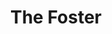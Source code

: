 ---
title: The Foster
description: An iconic style featuring both character and cheek. With its refined points and gentle lines the Foster makes for a subtle yet captivating frame.
width: 140mm
height: 46mm
net-weight: 30g
gross-weight: 79g
variants:
  - title: Dark Horn
    lens: Polarised Lenses
    lens-details: Mazzucchelli black polarised lenses
    image-path: /img/podium-hero-foster-dark-polarised.jpg
    thumbnail-path: /img/podium-thumbnail-foster-dark-polarised.jpg
    description: Dark anthracite base featuring subtle striations of pale yellow, brown, and other warm tones.
  - title: Light Horn
    lens: Polarised Lenses
    lens-details: Mazzucchelli dark brown polarised lenses
    image-path: /img/podium-hero-foster-light-polarised.jpg
    thumbnail-path: /img/podium-thumbnail-foster-light-polarised.jpg
    description: Distinctive but harmonious striations of pale yellow, brown, and other warm tones.
  - title: Yellow Horn
    lens: Polarised Lenses
    lens-details: Mazzucchelli emerald green polarised lenses
    image-path: /img/podium-hero-foster-yellow-polarised.jpg
    thumbnail-path: /img/podium-thumbnail-foster-yellow-polarised.jpg
    description: A consistent light semi-transparent yellow with the occasional tinge of rose.
  - title: Light Horn
    lens: Prescription Lenses
    lens-details: Prescription CR39 lenses with AR coating
    image-path: /img/podium-hero-foster-light-optical.jpg
    thumbnail-path: /img/podium-thumbnail-foster-light-optical.jpg
    description: Distinctive but harmonious striations of pale yellow, brown, and other warm tones.
  - title: Yellow Horn
    lens: Prescription Lenses
    lens-details: Prescription CR39 lenses with AR coating
    image-path: /img/podium-hero-foster-yellow-optical.jpg
    thumbnail-path: /img/podium-thumbnail-foster-yellow-optical.jpg
    description: A consistent light semi-transparent yellow with the occasional tinge of rose. 
---